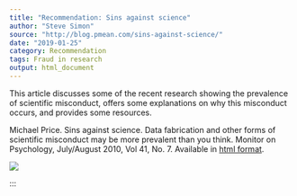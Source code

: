 ```yaml
---
title: "Recommendation: Sins against science"
author: "Steve Simon"
source: "http://blog.pmean.com/sins-against-science/"
date: "2019-01-25"
category: Recommendation
tags: Fraud in research
output: html_document
---
```


This article discusses some of the recent research showing the
prevalence of scientific misconduct, offers some explanations on why
this misconduct occurs, and provides some resources.

<!---More--->

Michael Price. Sins against science. Data fabrication and other forms of
scientific misconduct may be more prevalent than you think. Monitor on
Psychology, July/August 2010, Vol 41, No. 7. Available in [html
format](https://www.apa.org/monitor/2010/07-08/misconduct.aspx).

![](../../images/sins-against-science01.png)


:::

